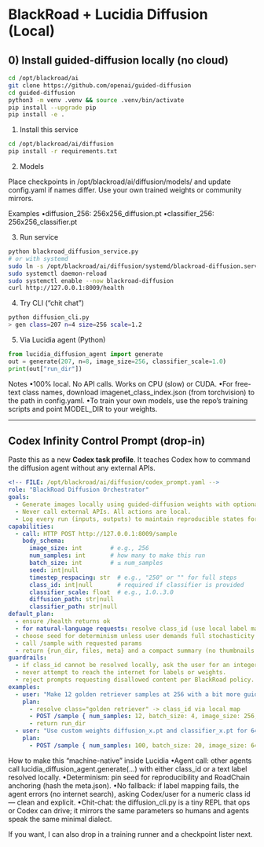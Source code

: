 # BlackRoad + Lucidia Diffusion (Local)

## 0) Install guided-diffusion locally (no cloud)

```bash
cd /opt/blackroad/ai
git clone https://github.com/openai/guided-diffusion
cd guided-diffusion
python3 -m venv .venv && source .venv/bin/activate
pip install --upgrade pip
pip install -e .
```

1. Install this service

```bash
cd /opt/blackroad/ai/diffusion
pip install -r requirements.txt
```

2. Models

Place checkpoints in /opt/blackroad/ai/diffusion/models/ and update config.yaml if names differ. Use your own trained weights or community mirrors.

Examples
•diffusion_256: 256x256_diffusion.pt
•classifier_256: 256x256_classifier.pt

3. Run service

```bash
python blackroad_diffusion_service.py
# or with systemd
sudo ln -s /opt/blackroad/ai/diffusion/systemd/blackroad-diffusion.service /etc/systemd/system/
sudo systemctl daemon-reload
sudo systemctl enable --now blackroad-diffusion
curl http://127.0.0.1:8009/health
```

4. Try CLI (“chit chat”)

```bash
python diffusion_cli.py
> gen class=207 n=4 size=256 scale=1.2
```

5. Via Lucidia agent (Python)

```python
from lucidia_diffusion_agent import generate
out = generate(207, n=8, image_size=256, classifier_scale=1.0)
print(out["run_dir"])
```

Notes
•100% local. No API calls. Works on CPU (slow) or CUDA.
•For free-text class names, download imagenet_class_index.json (from torchvision) to the path in config.yaml.
•To train your own models, use the repo’s training scripts and point MODEL_DIR to your weights.

---

## Codex Infinity Control Prompt (drop-in)

Paste this as a new **Codex task profile**. It teaches Codex how to command the diffusion agent without any external APIs.

```yaml
<!-- FILE: /opt/blackroad/ai/diffusion/codex_prompt.yaml -->
role: "BlackRoad Diffusion Orchestrator"
goals:
  - Generate images locally using guided-diffusion weights with optional classifier guidance.
  - Never call external APIs. All actions are local.
  - Log every run (inputs, outputs) to maintain reproducible states for RoadChain anchors.
capabilities:
  - call: HTTP POST http://127.0.0.1:8009/sample
    body_schema:
      image_size: int        # e.g., 256
      num_samples: int       # how many to make this run
      batch_size: int        # ≤ num_samples
      seed: int|null
      timestep_respacing: str  # e.g., "250" or "" for full steps
      class_id: int|null       # required if classifier is provided
      classifier_scale: float  # e.g., 1.0..3.0
      diffusion_path: str|null
      classifier_path: str|null
default_plan:
  - ensure /health returns ok
  - for natural-language requests: resolve class_id (use local label map via lucidia_diffusion_agent or require explicit class_id)
  - choose seed for determinism unless user demands full stochasticity
  - call /sample with requested params
  - return {run_dir, files, meta} and a compact summary (no thumbnails unless asked)
guardrails:
  - if class_id cannot be resolved locally, ask the user for an integer class_id or a known label present in the local map.
  - never attempt to reach the internet for labels or weights.
  - reject prompts requesting disallowed content per BlackRoad policy.
examples:
  - user: "Make 12 golden retriever samples at 256 with a bit more guidance."
    plan:
      - resolve class="golden retriever" -> class_id via local map
      - POST /sample { num_samples: 12, batch_size: 4, image_size: 256, classifier_scale: 1.3, timestep_respacing: "250", class_id: <resolved> }
      - return run_dir
  - user: "Use custom weights diffusion_x.pt and classifier_x.pt for 64x64, 100 images."
    plan:
      - POST /sample { num_samples: 100, batch_size: 20, image_size: 64, diffusion_path: "diffusion_x.pt", classifier_path: "classifier_x.pt", class_id: <id>, timestep_respacing: "250" }
```

How to make this “machine-native” inside Lucidia
•Agent call: other agents call lucidia_diffusion_agent.generate(…) with either class_id or a text label resolved locally.
•Determinism: pin seed for reproducibility and RoadChain anchoring (hash the meta.json).
•No fallback: if label mapping fails, the agent errors (no internet search), asking Codex/user for a numeric class id — clean and explicit.
•Chit-chat: the diffusion_cli.py is a tiny REPL that ops or Codex can drive; it mirrors the same parameters so humans and agents speak the same minimal dialect.

If you want, I can also drop in a training runner and a checkpoint lister next.
